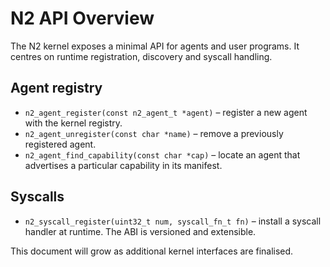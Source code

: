 # N2 API Overview

The N2 kernel exposes a minimal API for agents and user programs. It centres on
runtime registration, discovery and syscall handling.

## Agent registry

- `n2_agent_register(const n2_agent_t *agent)` – register a new agent with the
  kernel registry.
- `n2_agent_unregister(const char *name)` – remove a previously registered
  agent.
- `n2_agent_find_capability(const char *cap)` – locate an agent that advertises
  a particular capability in its manifest.

## Syscalls

- `n2_syscall_register(uint32_t num, syscall_fn_t fn)` – install a syscall handler
  at runtime. The ABI is versioned and extensible.

This document will grow as additional kernel interfaces are finalised.
